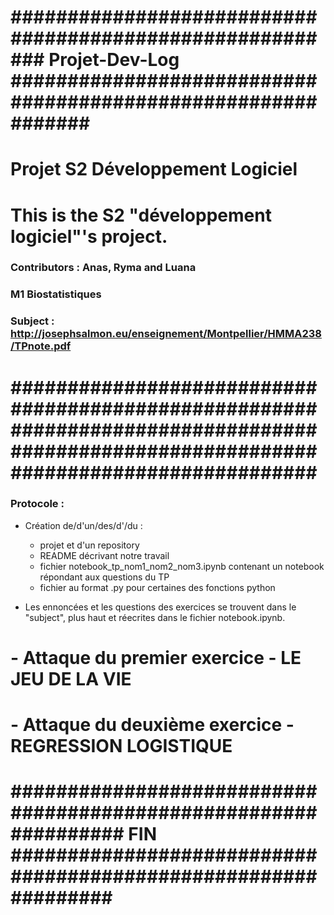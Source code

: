 # ######################################################### Projet-Dev-Log ############################################################# #
#                                                  Projet S2 Développement Logiciel
 
#                                          This is the S2 "développement logiciel"'s project.

### Contributors : Anas, Ryma and Luana 
### M1 Biostatistiques

### Subject : http://josephsalmon.eu/enseignement/Montpellier/HMMA238/TPnote.pdf


# ####################################################################################################################################### #

###  Protocole : 

- Création de/d'un/des/d'/du : 
    - projet et d'un repository 
    - README décrivant notre travail
    - fichier notebook_tp_nom1_nom2_nom3.ipynb contenant un notebook répondant aux questions du TP
    - fichier au format .py pour certaines des fonctions python 
    
- Les ennoncées et les questions des exercices se trouvent dans le "subject", plus haut et réecrites dans le fichier notebook.ipynb. 

# - Attaque du premier exercice - LE JEU DE LA VIE



# - Attaque du deuxième exercice - REGRESSION LOGISTIQUE











# ################################################################ FIN ############################################################### #
